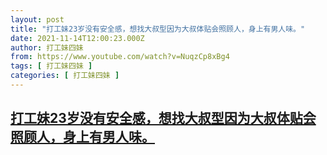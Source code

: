 ```yaml
---
layout: post
title: "打工妹23岁没有安全感，想找大叔型因为大叔体贴会照顾人，身上有男人味。"
date: 2021-11-14T12:00:23.000Z
author: 打工妹四妹
from: https://www.youtube.com/watch?v=NuqzCp8xBg4
tags: [ 打工妹四妹 ]
categories: [ 打工妹四妹 ]
---
```

<!--1636891223000-->
[打工妹23岁没有安全感，想找大叔型因为大叔体贴会照顾人，身上有男人味。](https://www.youtube.com/watch?v=NuqzCp8xBg4)
------

<div>

</div>

